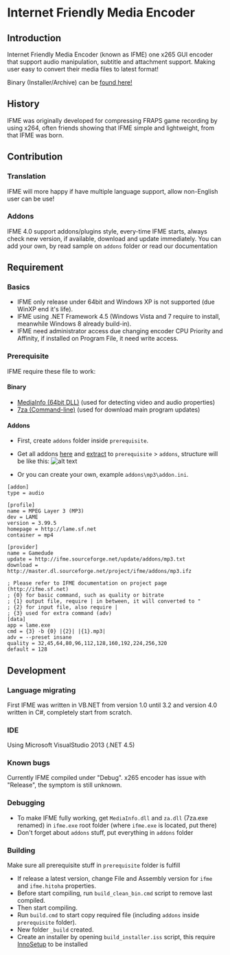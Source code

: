 # Internet Friendly Media Encoder
## Introduction
Internet Friendly Media Encoder (known as IFME) one x265 GUI encoder that support audio manipulation, subtitle and attachment support. Making user easy to convert their media files to latest format!

Binary (Installer/Archive) can be [found here!](https://sourceforge.net/projects/ifme/)


## History
IFME was originally developed for compressing FRAPS game recording by using x264, often friends showing that IFME simple and lightweight, from that IFME was born.


## Contribution
### Translation
IFME will more happy if have multiple language support, allow non-English user can be use!


### Addons
IFME 4.0 support addons/plugins style, every-time IFME starts, always check new version, if available, download and update immediately. You can add your own, by read sample on `addons` folder or read our documentation



## Requirement
### Basics
* IFME only release under 64bit and Windows XP is not supported (due WinXP end it's life).
* IFME using .NET Framework 4.5 (Windows Vista and 7 require to install, meanwhile Windows 8 already build-in).
* IFME need administrator access due changing encoder CPU Priority and Affinity, if installed on Program File, it need write access.


### Prerequisite
IFME require these file to work:

#### Binary
* [MediaInfo (64bit DLL)](http://mediaarea.net/en/MediaInfo/Download/Windows) (used for detecting video and audio properties)
* [7za (Command-line)](http://downloads.sourceforge.net/sevenzip/7za920.zip) (used for download main program updates)

#### Addons
* First, create `addons` folder inside `prerequisite`.
* Get all addons [here](https://sourceforge.net/projects/ifme/files/addons/) and [extract](http://www.7-zip.org/) to `prerequisite` > `addons`, structure will be like this:
![alt text](http://ifme.sourceforge.net/images/preq.png)

* Or you can create your own, example `addons\mp3\addon.ini`.
```
[addon]
type = audio

[profile]
name = MPEG Layer 3 (MP3)
dev = LAME
version = 3.99.5
homepage = http://lame.sf.net
container = mp4

[provider]
name = Gamedude
update = http://ifme.sourceforge.net/update/addons/mp3.txt
download = http://master.dl.sourceforge.net/project/ifme/addons/mp3.ifz

; Please refer to IFME documentation on project page (http://ifme.sf.net)
; {0} for basic command, such as quality or bitrate
; {1} output file, require | in between, it will converted to "
; {2} for input file, also require |
; {3} used for extra command (adv)
[data]
app = lame.exe
cmd = {3} -b {0} |{2}| |{1}.mp3| 
adv = --preset insane
quality = 32,45,64,80,96,112,128,160,192,224,256,320
default = 128
```


## Development
### Language migrating
First IFME was written in VB.NET from version 1.0 until 3.2 and version 4.0 written in C#, completely start from scratch.


### IDE
Using Microsoft VisualStudio 2013 (.NET 4.5)


### Known bugs
Currently IFME compiled under "Debug". x265 encoder has issue with "Release", the symptom is still unknown.


### Debugging
* To make IFME fully working, get `MediaInfo.dll` and `za.dll` (7za.exe renamed) in `ifme.exe` root folder (where `ifme.exe` is located, put there)
* Don't forget about `addons` stuff, put everything in `addons` folder


### Building
Make sure all prerequisite stuff in `prerequisite` folder is fulfill

* If release a latest version, change File and Assembly version for `ifme` and `ifme.hitoha` properties.
* Before start compiling, run `build_clean_bin.cmd` script to remove last compiled.
* Then start compiling.
* Run `build.cmd` to start copy required file (including `addons` inside `prerequisite` folder).
* New folder `_build` created.
* Create an installer by opening `build_installer.iss` script, this require [InnoSetup](http://www.jrsoftware.org/isinfo.php) to be installed
